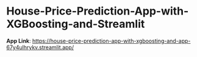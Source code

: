 # House-Price-Prediction-App-with-XGBoosting-and-Streamlit
**App Link**: https://house-price-prediction-app-with-xgboosting-and-app-67y4ulhrykv.streamlit.app/
